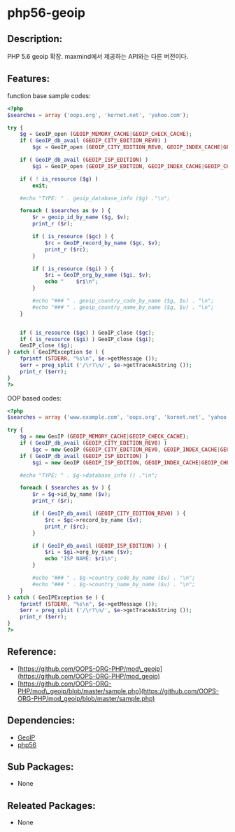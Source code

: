 # php56-geoip

## Description:

PHP 5.6 geoip 확장. maxmind에서 제공하는 API와는 다른 버전이다.

## Features:

function base sample codes:

```php
<?php
$searches = array ('oops.org', 'kornet.net', 'yahoo.com');

try {
    $g = GeoIP_open (GEOIP_MEMORY_CACHE|GEOIP_CHECK_CACHE);
    if ( GeoIP_db_avail (GEOIP_CITY_EDITION_REV0) )
        $gc = GeoIP_open (GEOIP_CITY_EDITION_REV0, GEOIP_INDEX_CACHE|GEOIP_CHECK_CACHE);

    if ( GeoIP_db_avail (GEOIP_ISP_EDITION) )
        $gi = GeoIP_open (GEOIP_ISP_EDITION, GEOIP_INDEX_CACHE|GEOIP_CHECK_CACHE);

    if ( ! is_resource ($g) )
        exit;

    #echo "TYPE: " . geoip_database_info ($g) ."\n";

    foreach ( $searches as $v ) {
        $r = geoip_id_by_name ($g, $v);
        print_r ($r);

        if ( is_resource ($gc) ) {
            $rc = GeoIP_record_by_name ($gc, $v);
            print_r ($rc);
        }

        if ( is_resource ($gi) ) {
            $ri = GeoIP_org_by_name ($gi, $v);
            echo "    $ri\n";
        }

        #echo "### " . geoip_country_code_by_name ($g, $v) . "\n";
        #echo "### " . geoip_country_name_by_name ($g, $v) . "\n";
    }


    if ( is_resource ($gc) ) GeoIP_close ($gc);
    if ( is_resource ($gi) ) GeoIP_close ($gi);
    GeoIP_close ($g);
} catch ( GeoIPException $e ) {
    fprintf (STDERR, "%s\n", $e->getMessage ());
    $err = preg_split ('/\r?\n/', $e->getTraceAsString ());
    print_r ($err);
}
?>
```

OOP based codes:

```php
<?php
$searches = array ('www.example.com', 'oops.org', 'kornet.net', 'yahoo.com');

try {
    $g = new GeoIP (GEOIP_MEMORY_CACHE|GEOIP_CHECK_CACHE);
    if ( GeoIP_db_avail (GEOIP_CITY_EDITION_REV0) )
        $gc = new GeoIP (GEOIP_CITY_EDITION_REV0, GEOIP_INDEX_CACHE|GEOIP_CHECK_CACHE);
    if ( GeoIP_db_avail (GEOIP_ISP_EDITION) )
        $gi = new GeoIP (GEOIP_ISP_EDITION, GEOIP_INDEX_CACHE|GEOIP_CHECK_CACHE);

    #echo "TYPE: " . $g->database_info () ."\n";

    foreach ( $searches as $v ) {
        $r = $g->id_by_name ($v);
        print_r ($r);

        if ( GeoIP_db_avail (GEOIP_CITY_EDITION_REV0) ) {
            $rc = $gc->record_by_name ($v);
            print_r ($rc);
        }

        if ( GeoIP_db_avail (GEOIP_ISP_EDITION) ) {
            $ri = $gi->org_by_name ($v);
            echo "ISP NAME: $ri\n";
        }

        #echo "### " . $g->country_code_by_name ($v) . "\n";
        #echo "### " . $g->country_name_by_name ($v) . "\n";
    }
} catch ( GeoIPException $e ) {
    fprintf (STDERR, "%s\n", $e->getMessage ());
    $err = preg_split ('/\r?\n/', $e->getTraceAsString ());
    print_r ($err);
}
?>
```

## Reference:

* [https://github.com/OOPS-ORG-PHP/mod\_geoip](https://github.com/OOPS-ORG-PHP/mod_geoip)
* [https://github.com/OOPS-ORG-PHP/mod\_geoip/blob/master/sample.php](https://github.com/OOPS-ORG-PHP/mod_geoip/blob/master/sample.php)

## Dependencies:

* [GeoIP](https://github.com/joungkyun/annyung-3-user-guide/tree/dae3c13e1446e9d689ecf1babc8ac28b5c437457/pkg-base-GeoIP,md/README.md)
* [php56](../annyung3-addon-packages/pkg-addon-php56.md)

## Sub Packages:

* None

## Releated Packages:

* None

